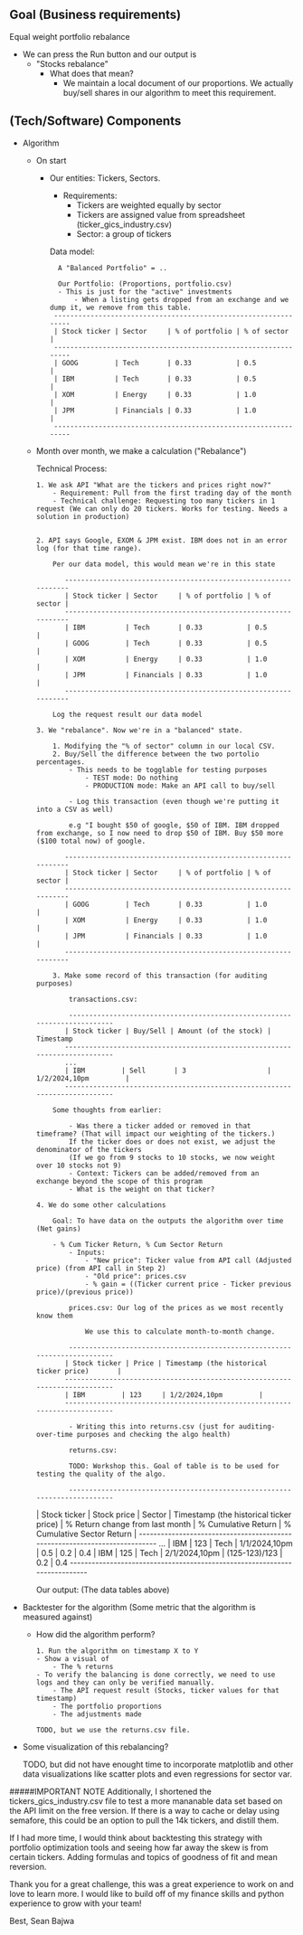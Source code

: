 ## Goal (Business requirements)

Equal weight portfolio rebalance

- We can press the Run button and our output is
  - "Stocks rebalance"
    - What does that mean?
        - We maintain a local document of our proportions. We actually buy/sell shares in our algorithm to meet this requirement.


## (Tech/Software) Components


- Algorithm
    - On start
        - Our entities: Tickers, Sectors.
            - Requirements:
                - Tickers are weighted equally by sector
                - Tickers are assigned value from spreadsheet (ticker_gics_industry.csv)
                - Sector: a group of tickers

            Data model:

                A "Balanced Portfolio" = ..

                Our Portfolio: (Proportions, portfolio.csv)
                - This is just for the "active" investments
                    - When a listing gets dropped from an exchange and we dump it, we remove from this table.
               ----------------------------------------------------------------
               | Stock ticker | Sector     | % of portfolio | % of sector | 
               ----------------------------------------------------------------
               | GOOG         | Tech       | 0.33           | 0.5         | 
               | IBM          | Tech       | 0.33           | 0.5         | 
               | XOM          | Energy     | 0.33           | 1.0         | 
               | JPM          | Financials | 0.33           | 1.0         | 
               ----------------------------------------------------------------

  - Month over month, we make a calculation ("Rebalance")

    Technical Process:

        1. We ask API "What are the tickers and prices right now?"
            - Requirement: Pull from the first trading day of the month
            - Technical challenge: Requesting too many tickers in 1 request (We can only do 20 tickers. Works for testing. Needs a solution in production)


        2. API says Google, EXOM & JPM exist. IBM does not in an error log (for that time range).

            Per our data model, this would mean we're in this state

               ----------------------------------------------------------------
               | Stock ticker | Sector     | % of portfolio | % of sector | 
               ----------------------------------------------------------------
               | IBM          | Tech       | 0.33           | 0.5         |
               | GOOG         | Tech       | 0.33           | 0.5         | 
               | XOM          | Energy     | 0.33           | 1.0         | 
               | JPM          | Financials | 0.33           | 1.0         | 
               ----------------------------------------------------------------

            Log the request result our data model

        3. We "rebalance". Now we're in a "balanced" state.

            1. Modifying the "% of sector" column in our local CSV. 
            2. Buy/Sell the difference between the two portolio percentages.
                - This needs to be togglable for testing purposes
                    - TEST mode: Do nothing
                    - PRODUCTION mode: Make an API call to buy/sell

                - Log this transaction (even though we're putting it into a CSV as well)

                e.g "I bought $50 of google, $50 of IBM. IBM dropped from exchange, so I now need to drop $50 of IBM. Buy $50 more ($100 total now) of google.

               ----------------------------------------------------------------
               | Stock ticker | Sector     | % of portfolio | % of sector | 
               ----------------------------------------------------------------
               | GOOG         | Tech       | 0.33           | 1.0         | 
               | XOM          | Energy     | 0.33           | 1.0         | 
               | JPM          | Financials | 0.33           | 1.0         | 
               ----------------------------------------------------------------

            3. Make some record of this transaction (for auditing purposes)

                transactions.csv:
            
                --------------------------------------------------------------------------
               | Stock ticker | Buy/Sell | Amount (of the stock) | Timestamp
               ---------------------------------------------------------------------------
               ...
               | IBM         | Sell       | 3                    | 1/2/2024,10pm         | 
               ---------------------------------------------------------------------------

            Some thoughts from earlier:

                - Was there a ticker added or removed in that timeframe? (That will impact our weighting of the tickers.)
                If the ticker does or does not exist, we adjust the denominator of the tickers
                (If we go from 9 stocks to 10 stocks, we now weight over 10 stocks not 9)
                - Context: Tickers can be added/removed from an exchange beyond the scope of this program
                - What is the weight on that ticker?

        4. We do some other calculations

            Goal: To have data on the outputs the algorithm over time (Net gains)

            - % Cum Ticker Return, % Cum Sector Return
                - Inputs: 
                    - "New price": Ticker value from API call (Adjusted price) (from API call in Step 2)
                    - "Old price": prices.csv
                    - % gain = ((Ticker current price - Ticker previous price)/(previous price)) 

                prices.csv: Our log of the prices as we most recently know them 

                    We use this to calculate month-to-month change.
            
                --------------------------------------------------------------------------
               | Stock ticker | Price | Timestamp (the historical ticker price)       |
               ---------------------------------------------------------------------------
               | IBM         | 123     | 1/2/2024,10pm         | 
               ---------------------------------------------------------------------------

                - Writing this into returns.csv (just for auditing-over-time purposes and checking the algo health)

                returns.csv: 
            
                TODO: Workshop this. Goal of table is to be used for testing the quality of the algo.

                --------------------------------------------------------------------------
    | Stock ticker | Stock price | Sector | Timestamp (the historical ticker price) | % Return change from last month | % Cumulative Return  | % Cumulative Sector Return  |
               ---------------------------------------------------------------------------
               ...
               | IBM         | 123     | Tech | 1/1/2024,10pm  | 0.5 | 0.2 | 0.4
               | IBM         | 125     | Tech | 2/1/2024,10pm  | (125-123)/123 | 0.2 | 0.4
               ---------------------------------------------------------------------------

    Our output: (The data tables above)

- Backtester for the algorithm (Some metric that the algorithm is measured against)
  - How did the algorithm perform?

        1. Run the algorithm on timestamp X to Y
        - Show a visual of
            - The % returns
        - To verify the balancing is done correctly, we need to use logs and they can only be verified manually.
            - The API request result (Stocks, ticker values for that timestamp)
            - The portfolio proportions
            - The adjustments made

        TODO, but we use the returns.csv file.

- Some visualization of this rebalancing?

    TODO, but did not have enought time to incorporate matplotlib and other data visualizations like scatter plots and even regressions for sector var.

#####IMPORTANT NOTE
    Additionally, I shortened the tickers_gics_industry.csv file to test a more mananable data set based on the API limit on the free version. If there is a way to cache or delay using semafore, this could be an option to pull the 14k tickers, and distill them.

If I had more time, I would think about backtesting this strategy with portfolio optimization tools and seeing how far away the skew is from certain tickers.
Adding formulas and topics of goodness of fit and mean reversion. 

Thank you for a great challenge, this was a great experience to work on and love to learn more. I would like to build off of my finance skills and python experience to grow with your team!

Best,
Sean Bajwa